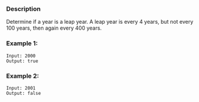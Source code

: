 ### Description

Determine if a year is a leap year. A leap year is every 4 years, but not every 100 years, then again every 400 years.

### Example 1:

```
Input: 2000
Output: true
```

### Example 2:

```
Input: 2001
Output: false
```